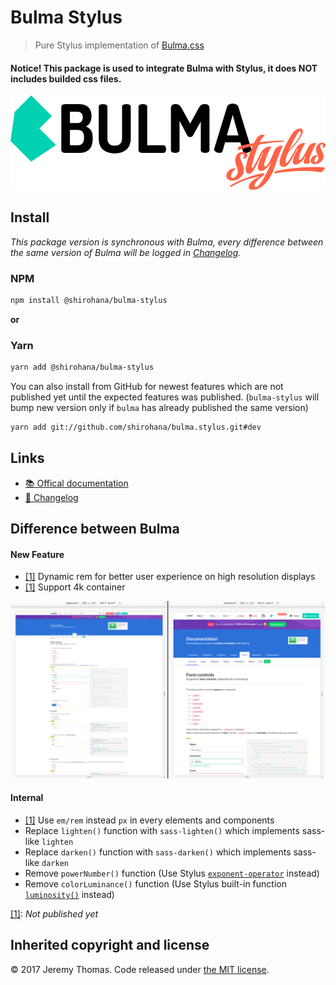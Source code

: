 # Bulma Stylus

> Pure Stylus implementation of [Bulma.css](https://github.com/jgthms/bulma)

#### Notice! This package is used to integrate Bulma with Stylus, it does NOT includes builded css files.

![Bulma-Stylus banner](docs/images/bulma-stylus-banner.png)

## Install

_This package version is synchronous with Bulma, every difference between the same version of Bulma
will be logged in [Changelog](CHANGELOG.md)._

### NPM

```sh
npm install @shirohana/bulma-stylus
```

__or__

### Yarn

```sh
yarn add @shirohana/bulma-stylus
```

You can also install from GitHub for newest features which are not published yet until the expected
features was published. (`bulma-stylus` will bump new version only if `bulma` has already published
the same version)

```sh
yarn add git://github.com/shirohana/bulma.stylus.git#dev
```

## Links

- [📚 Offical documentation](https://bulma.io/documentation/overview/start)
- [📜 Changelog](CHANGELOG.md)

## Difference between Bulma

#### New Feature
- [\[1\]](#note1) Dynamic rem for better user experience on high resolution displays
- [\[1\]](#note1) Support 4k container

[![high resolution comparation](docs/images/responsiveness-compare.png)](https://raw.githubusercontent.com/shirohana/bulma.stylus/dev/docs/images/responsiveness-compare.png)

#### Internal
- [\[1\]](#note1) Use `em/rem` instead `px` in every elements and components
- Replace `lighten()` function with `sass-lighten()` which implements sass-like `lighten`
- Replace `darken()` function with `sass-darken()` which implements sass-like `darken`
- Remove `powerNumber()` function (Use Stylus [`exponent-operator`][stylus-operator-exponent] instead)
- Remove `colorLuminance()` function (Use Stylus built-in function [`luminosity()`][stylus-bifs-luminosity] instead)

<a id="note1" href="#note1">[1]</a>: _Not published yet_

[stylus-operator-exponent]: http://stylus-lang.com/docs/operators.html#exponent-
[stylus-bifs-luminosity]: http://stylus-lang.com/docs/bifs.html#luminositycolor

## Inherited copyright and license

© 2017 Jeremy Thomas. Code released under [the MIT license](https://github.com/jgthms/bulma/blob/master/LICENSE).
